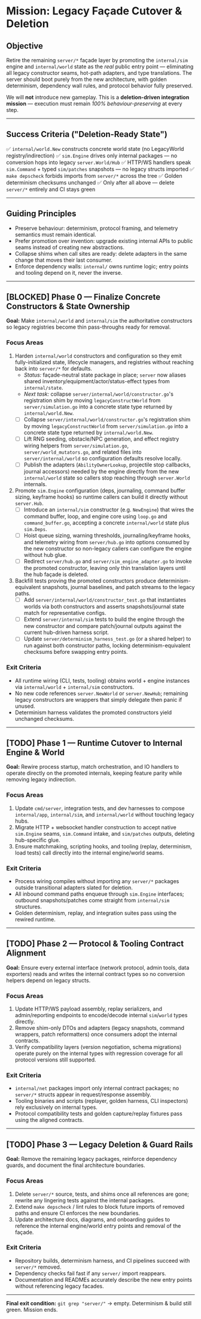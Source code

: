 # Mission: Legacy Façade Cutover & Deletion

## Objective

Retire the remaining `server/*` façade layer by promoting the `internal/sim` engine and `internal/world` state as the *real* public entry point — eliminating all legacy constructor seams, hot-path adapters, and type translations.
The server should boot purely from the new architecture, with golden determinism, dependency wall rules, and protocol behavior fully preserved.

We will **not** introduce new gameplay. This is a **deletion-driven integration mission** — execution must remain *100% behaviour-preserving* at every step.

---

## Success Criteria ("Deletion-Ready State")

✅ `internal/world.New` constructs concrete world state (no LegacyWorld registry/indirection)
✅ `sim.Engine` drives only internal packages — no conversion hops into legacy `server.World/Hub`
✅ HTTP/WS handlers speak `sim.Command` + typed `sim/patches` snapshots — no legacy structs imported
✅ `make depscheck` forbids imports from `server/*` across the tree
✅ Golden determinism checksums unchanged
✅ Only after all above — delete `server/*` entirely and CI stays green

---

## Guiding Principles

* Preserve behaviour: determinism, protocol framing, and telemetry semantics must remain identical.
* Prefer promotion over invention: upgrade existing internal APIs to public seams instead of creating new abstractions.
* Collapse shims when call sites are ready: delete adapters in the same change that moves their last consumer.
* Enforce dependency walls: `internal/` owns runtime logic; entry points and tooling depend on it, never the inverse.

---

## [BLOCKED] Phase 0 — Finalize Concrete Constructors & State Ownership

**Goal:** Make `internal/world` and `internal/sim` the authoritative constructors so legacy registries become thin pass-throughs ready for removal.

### Focus Areas

1. Harden `internal/world` constructors and configuration so they emit fully-initialized state, lifecycle managers, and registries without reaching back into `server/*` for defaults.
   - _Status:_ façade-neutral state package in place; `server` now aliases shared inventory/equipment/actor/status-effect types from `internal/state`.
   - _Next task:_ collapse `server/internal/world/constructor.go`'s registration shim by moving `legacyConstructWorld` from `server/simulation.go` into a concrete state type returned by `internal/world.New`.
   - [ ] Collapse `server/internal/world/constructor.go`'s registration shim by moving `legacyConstructWorld` from `server/simulation.go` into a concrete state type returned by `internal/world.New`.
   - [ ] Lift RNG seeding, obstacle/NPC generation, and effect registry wiring helpers from `server/simulation.go`, `server/world_mutators.go`, and related files into `server/internal/world` so configuration defaults resolve locally.
   - [ ] Publish the adapters (`AbilityOwnerLookup`, projectile stop callbacks, journal accessors) needed by the engine directly from the new `internal/world` state so callers stop reaching through `server.World` internals.
2. Promote `sim.Engine` configuration (deps, journaling, command buffer sizing, keyframe hooks) so runtime callers can build it directly without `server.Hub`.
   - [ ] Introduce an `internal/sim` constructor (e.g. `NewEngine`) that wires the command buffer, loop, and engine core using `loop.go` and `command_buffer.go`, accepting a concrete `internal/world` state plus `sim.Deps`.
   - [ ] Hoist queue sizing, warning thresholds, journaling/keyframe hooks, and telemetry wiring from `server/hub.go` into options consumed by the new constructor so non-legacy callers can configure the engine without hub glue.
   - [ ] Redirect `server/hub.go` and `server/sim_engine_adapter.go` to invoke the promoted constructor, leaving only thin translation layers until the hub façade is deleted.
3. Backfill tests proving the promoted constructors produce determinism-equivalent snapshots, journal baselines, and patch streams to the legacy paths.
   - [ ] Add `server/internal/world/constructor_test.go` that instantiates worlds via both constructors and asserts snapshots/journal state match for representative configs.
   - [ ] Extend `server/internal/sim` tests to build the engine through the new constructor and compare patch/journal outputs against the current hub-driven harness script.
   - [ ] Update `server/determinism_harness_test.go` (or a shared helper) to run against both constructor paths, locking determinism-equivalent checksums before swapping entry points.

### Exit Criteria

* All runtime wiring (CLI, tests, tooling) obtains world + engine instances via `internal/world` + `internal/sim` constructors.
* No new code references `server.NewWorld` or `server.NewHub`; remaining legacy constructors are wrappers that simply delegate then panic if unused.
* Determinism harness validates the promoted constructors yield unchanged checksums.

---

## [TODO] Phase 1 — Runtime Cutover to Internal Engine & World

**Goal:** Rewire process startup, match orchestration, and IO handlers to operate directly on the promoted internals, keeping feature parity while removing legacy indirection.

### Focus Areas

1. Update `cmd/server`, integration tests, and dev harnesses to compose `internal/app`, `internal/sim`, and `internal/world` without touching legacy hubs.
2. Migrate HTTP + websocket handler construction to accept native `sim.Engine` seams, `sim.Command` intake, and `sim/patches` outputs, deleting hub-specific glue.
3. Ensure matchmaking, scripting hooks, and tooling (replay, determinism, load tests) call directly into the internal engine/world seams.

### Exit Criteria

* Process wiring compiles without importing any `server/*` packages outside transitional adapters slated for deletion.
* All inbound command paths enqueue through `sim.Engine` interfaces; outbound snapshots/patches come straight from `internal/sim` structures.
* Golden determinism, replay, and integration suites pass using the rewired runtime.

---

## [TODO] Phase 2 — Protocol & Tooling Contract Alignment

**Goal:** Ensure every external interface (network protocol, admin tools, data exporters) reads and writes the internal contract types so no conversion helpers depend on legacy structs.

### Focus Areas

1. Update HTTP/WS payload assembly, replay serializers, and admin/reporting endpoints to encode/decode internal `sim`/`world` types directly.
2. Remove shim-only DTOs and adapters (legacy snapshots, command wrappers, patch reformatters) once consumers adopt the internal contracts.
3. Verify compatibility layers (version negotiation, schema migrations) operate purely on the internal types with regression coverage for all protocol versions still supported.

### Exit Criteria

* `internal/net` packages import only internal contract packages; no `server/*` structs appear in request/response assembly.
* Tooling binaries and scripts (replayer, golden harness, CLI inspectors) rely exclusively on internal types.
* Protocol compatibility tests and golden capture/replay fixtures pass using the aligned contracts.

---

## [TODO] Phase 3 — Legacy Deletion & Guard Rails

**Goal:** Remove the remaining legacy packages, reinforce dependency guards, and document the final architecture boundaries.

### Focus Areas

1. Delete `server/*` source, tests, and shims once all references are gone; rewrite any lingering tests against the internal packages.
2. Extend `make depscheck` / lint rules to block future imports of removed paths and ensure CI enforces the new boundaries.
3. Update architecture docs, diagrams, and onboarding guides to reference the internal engine/world entry points and removal of the façade.

### Exit Criteria

* Repository builds, determinism harness, and CI pipelines succeed with `server/*` removed.
* Dependency checks fail fast if any `server/` import reappears.
* Documentation and READMEs accurately describe the new entry points without referencing legacy facades.

---

**Final exit condition:** `git grep "server/"` → empty. Determinism & build still green. Mission ends.
